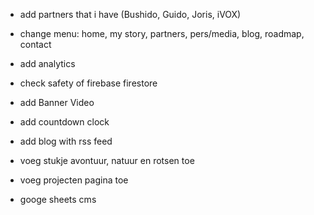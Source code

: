 - add partners that i have (Bushido, Guido, Joris, iVOX)
- change menu: home, my story, partners, pers/media, blog, roadmap, contact
- add analytics
- check safety of firebase firestore

- add Banner Video
- add countdown clock
- add blog with rss feed
- voeg stukje avontuur, natuur en rotsen toe
- voeg projecten pagina toe
- googe sheets cms